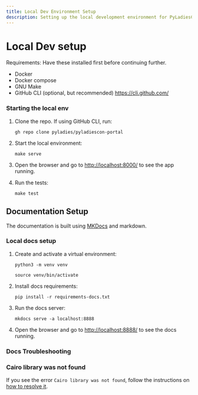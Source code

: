 ```yaml
---
title: Local Dev Environment Setup
description: Setting up the local development environment for PyLadiesCon Portal
---
```


# Local Dev setup

Requirements: Have these installed first before continuing further.

- Docker
- Docker compose
- GNU Make
- GitHub CLI (optional, but recommended) https://cli.github.com/


### Starting the local env

1. Clone the repo. If using GitHub CLI, run:

    ```
    gh repo clone pyladies/pyladiescon-portal
    ```

2. Start the local environment:

    ```
    make serve
    ```

3. Open the browser and go to <http://localhost:8000/> to see the app running.

4. Run the tests:

    ```
    make test
    ```

## Documentation Setup

The documentation is built using [MKDocs](https://www.mkdocs.org/) and markdown.

### Local docs setup

1. Create and activate a virtual environment:

    ```
    python3 -m venv venv
    ```
    
    ```
    source venv/bin/activate
    ```

2. Install docs requirements:

    ```
    pip install -r requirements-docs.txt
    ```

3. Run the docs server:

    ```
    mkdocs serve -a localhost:8888
    ```

4. Open the browser and go to <http://localhost:8888/> to see the docs running.

### Docs Troubleshooting

### Cairo library was not found

If you see the error `Cairo library was not found`, follow the instructions on [how to resolve it](https://squidfunk.github.io/mkdocs-material/plugins/requirements/image-processing/?h=cairo#troubleshooting).

